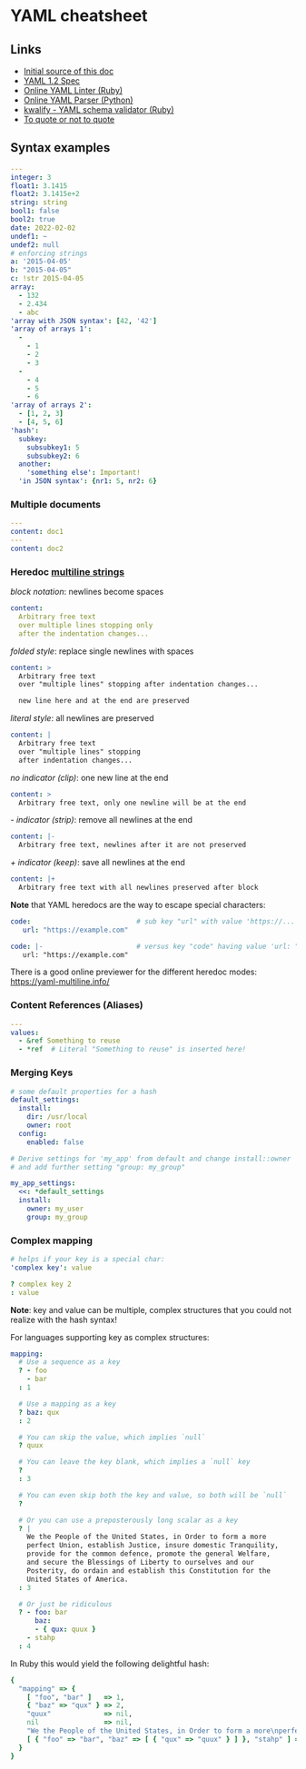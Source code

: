 # YAML cheatsheet

## Links

- [Initial source of this doc](https://github.com/lwindolf/lzone-cheat-sheets/blob/master/cheat-sheet/Languages/YAML.md)
- [YAML 1.2 Spec](http://www.yaml.org/spec/1.2/spec.html)
- [Online YAML Linter (Ruby)](http://www.yamllint.com/)
- [Online YAML Parser (Python)](http://yaml-online-parser.appspot.com/)
- [kwalify - YAML schema validator (Ruby)](http://www.kuwata-lab.com/kwalify/)
- [To quote or not to quote](http://blogs.perl.org/users/tinita/2018/03/strings-in-yaml---to-quote-or-not-to-quote.html)

## Syntax examples

```yaml
---
integer: 3
float1: 3.1415
float2: 3.1415e+2
string: string
bool1: false
bool2: true
date: 2022-02-02
undef1: ~
undef2: null
# enforcing strings
a: '2015-04-05'
b: "2015-04-05"
c: !str 2015-04-05
array:
  - 132
  - 2.434
  - abc
'array with JSON syntax': [42, '42']
'array of arrays 1':
  -
    - 1
    - 2
    - 3
  -
    - 4
    - 5
    - 6
'array of arrays 2':
  - [1, 2, 3]
  - [4, 5, 6]
'hash':
  subkey:
    subsubkey1: 5
    subsubkey2: 6
  another:
    'something else': Important!
  'in JSON syntax': {nr1: 5, nr2: 6}
```

### Multiple documents

```yaml
---
content: doc1
---
content: doc2
```

### Heredoc [multiline strings](https://yaml-multiline.info/)

_block notation_: newlines become spaces

```yaml
content:
  Arbitrary free text
  over multiple lines stopping only
  after the indentation changes...
```

_folded style_: replace single newlines with spaces

```yaml
content: >
  Arbitrary free text
  over "multiple lines" stopping after indentation changes...

  new line here and at the end are preserved
```

_literal style_: all newlines are preserved

```yaml
content: |
  Arbitrary free text
  over "multiple lines" stopping
  after indentation changes...
```

_no indicator (clip)_: one new line at the end

```yaml
content: >
  Arbitrary free text, only one newline will be at the end


```

_- indicator (strip)_: remove all newlines at the end

```yaml
content: |-
  Arbitrary free text, newlines after it are not preserved


```

_+ indicator (keep)_: save all newlines at the end

```yaml
content: |+
  Arbitrary free text with all newlines preserved after block


```

**Note** that YAML heredocs are the way to escape special characters:

```yaml
code:                          # sub key "url" with value 'https://...'
   url: "https://example.com"

code: |-                       # versus key "code" having value 'url: "https://..."'
   url: "https://example.com"
```

There is a good online previewer for the different heredoc modes: https://yaml-multiline.info/

### Content References (Aliases)

```yaml
---
values:
  - &ref Something to reuse
  - *ref  # Literal "Something to reuse" is inserted here!
```

### Merging Keys

```yaml
# some default properties for a hash
default_settings:
  install:
    dir: /usr/local
    owner: root
  config:
    enabled: false

# Derive settings for 'my_app' from default and change install::owner
# and add further setting "group: my_group"

my_app_settings:
  <<: *default_settings
  install:
    owner: my_user
    group: my_group
```

### Complex mapping


```yaml
# helps if your key is a special char:
'complex key': value

? complex key 2
: value
```

**Note**: key and value can be multiple, complex structures that you could not realize with the hash syntax!

For languages supporting key as complex structures:

```yaml
mapping:
  # Use a sequence as a key
  ? - foo
    - bar
  : 1

  # Use a mapping as a key
  ? baz: qux
  : 2

  # You can skip the value, which implies `null`
  ? quux

  # You can leave the key blank, which implies a `null` key
  ?
  : 3

  # You can even skip both the key and value, so both will be `null`
  ?

  # Or you can use a preposterously long scalar as a key
  ? |
    We the People of the United States, in Order to form a more
    perfect Union, establish Justice, insure domestic Tranquility,
    provide for the common defence, promote the general Welfare,
    and secure the Blessings of Liberty to ourselves and our
    Posterity, do ordain and establish this Constitution for the
    United States of America.
  : 3

  # Or just be ridiculous
  ? - foo: bar
      baz:
      - { qux: quux }
    - stahp
  : 4
```

In Ruby this would yield the following delightful hash:
```ruby
{
  "mapping" => {
    [ "foo", "bar" ]   => 1,
    { "baz" => "qux" } => 2,
    "quux"             => nil,
    nil                => nil,
    "We the People of the United States, in Order to form a more\nperfect Union, establish Justice, insure domestic Tranquility,\nprovide for the common defence, promote the general Welfare,\nand secure the Blessings of Liberty to ourselves and our\nPosterity, do ordain and establish this Constitution for the\nUnited States of America.\n" => 3
    [ { "foo" => "bar", "baz" => [ { "qux" => "quux" } ] }, "stahp" ] => 4
  }
}
```
